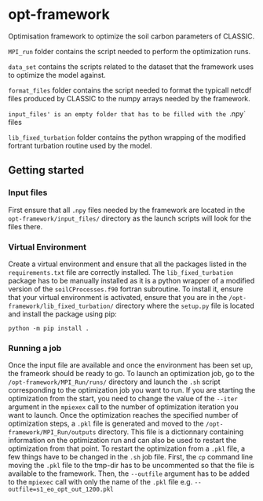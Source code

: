 # opt-framework
Optimisation framework to optimize the soil carbon parameters of CLASSIC.

`MPI_run` folder contains the script needed to perform the optimization runs.

`data_set` contains the scripts related to the dataset that the framework uses to optimize the model against.

`format_files` folder contains the script needed to format the typicall netcdf files produced by CLASSIC to the numpy arrays needed by the framework.

`input_files' is an empty folder that has to be filled with the `.npy` files

`lib_fixed_turbation` folder contains the python wrapping of the modified fortrant turbation routine used by the model.

## Getting started

### Input files
First ensure that all `.npy` files needed by the framework are located in the `opt-framework/input_files/` directory as the launch scripts will look for the files there.


### Virtual Environment
Create a virtual environment and ensure that all the packages listed in the `requirements.txt` file are correctly installed. The `lib_fixed_turbation` package has to be manually installed as it is a python wrapper of a modified version of the `soilCProcesses.f90` fortran subroutine. To install it, ensure that your virtual environment is activated, ensure that you are in the `/opt-framework/lib_fixed_turbation/` directory where the `setup.py` file is located and install the package using pip:


    python -m pip install .

### Running a job
Once the input file are available and once the environment has been set up, the frameork should be ready to go. To launch an optimization job, go to the `/opt-framework/MPI_Run/runs/` directory and launch the `.sh` script corresponding to the optimization job you want to run. If you are starting the optimization from the start, you need to change the value of the `--iter` argument in the `mpiexex` call to the number of optimization iteration you want to launch. Once the optimization reaches the specified number of optimization steps, a `.pkl` file is generated and moved to the `/opt-framework/MPI_Run/outputs` directory. This file is a dictionnary containing information on the optimization run and can also be used to restart the optimization from that point. To restart the optimization from a `.pkl` file, a few things have to be changed in the `.sh` job file. First, the `cp` command line moving the `.pkl` file to the tmp-dir has to be uncommented so that the file is available to the framework. Then, the `--outfile` argument has to be added to the `mpiexec` call with only the name of the `.pkl` file e.g. `--outfile=s1_eo_opt_out_1200.pkl`
